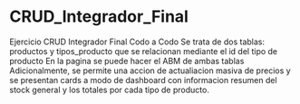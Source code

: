 # CRUD_Integrador_Final
Ejercicio CRUD Integrador Final Codo a Codo
Se trata de dos tablas: productos y tipos_producto que se relacionan mediante el id del tipo de producto
En la pagina se puede hacer el ABM de ambas tablas
Adicionalmente, se permite una accion de actualiacion masiva de precios y se presentan cards a modo de dashboard con informacion resumen del stock general y los totales por cada tipo de producto.
